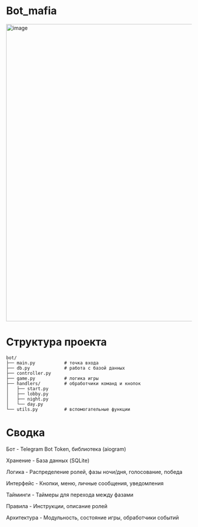# Bot_mafia

<img width="576" height="807" alt="image" src="https://github.com/user-attachments/assets/12dfa710-8946-4a99-a001-7f611610a5d0" />

# Структура проекта
```
bot/
├── main.py           # точка входа
├── db.py             # работа с базой данных
├── controller.py
├── game.py           # логика игры
├── handlers/         # обработчики команд и кнопок
│   ├── start.py
│   ├── lobby.py
│   ├── night.py
│   └── day.py
└── utils.py          # вспомогательные функции
```
# Сводка

Бот - Telegram Bot Token, библиотека (aiogram)

Хранение - База данных (SQLite)
 
Логика - Распределение ролей, фазы ночи/дня, голосование, победа

Интерфейс - Кнопки, меню, личные сообщения, уведомления

Тайминги - Таймеры для перехода между фазами

Правила - Инструкции, описание ролей

Архитектура - Модульность, состояние игры, обработчики событий
